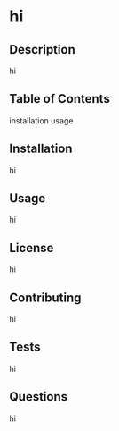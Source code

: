 
# hi

## Description
hi

## Table of Contents
installation
usage

## Installation
hi

## Usage
hi

## License
hi

## Contributing
hi

## Tests
hi

## Questions
hi

